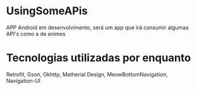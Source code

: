 # UsingSomeAPis

APP Android em desenvolvimento, será um app que irá consumir algumas API's como a de animes

# Tecnologias utilizadas por enquanto
Retrofit, Gson, Okhttp, Matherial Design, MeowBottomNavigation, Navigation-UI
